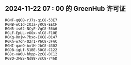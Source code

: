 ## 2024-11-22 07 : 00 的 GreenHub 许可证
```
RGNF-qQGB-rJ7s-qiC8-53E7
RGNB-wC1d-zO3a-yRC8-EECF
RGN5-is62-NCyF-VqC8-56A6
RGLF-EpLL-vOOx-nlC8-F10E
RGKq-Rnjw-7bxo-IXC8-D147
RGKh-w7oh-Q2r1-P6C8-3FAC
RGHI-qanO-AxlH-JbC8-4302
RGDB-igLf-51BE-50C8-C122
RG8c-vW0U-hhpp-2zC8-DC12
RG8Q-3FES-Nd88-vsC8-746D
```
